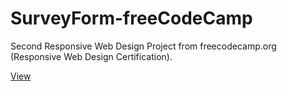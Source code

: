 # SurveyForm-freeCodeCamp
Second Responsive Web Design Project from freecodecamp.org (Responsive Web Design Certification).

[View](https://isaacsosadj.github.io/SurveyForm-freeCodeCamp/) 
